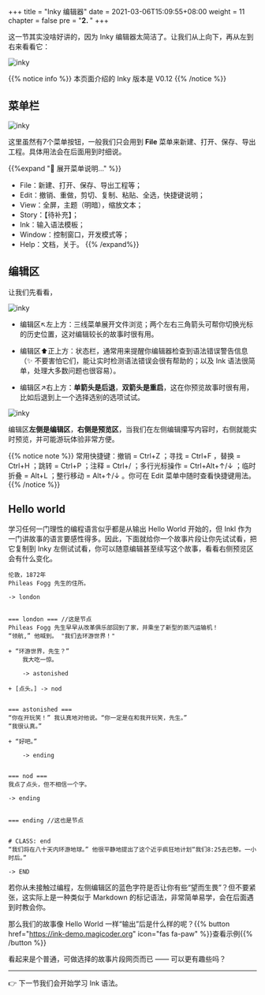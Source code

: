 +++
title = "Inky 编辑器"
date = 2021-03-06T15:09:55+08:00
weight = 11
chapter = false
pre = "<b>2. </b>"
+++

这一节其实没啥好讲的，因为 Inky 编辑器太简洁了。让我们从上向下，再从左到右来看看它：

![inky](/images/learn/inky.png)

{{% notice info %}}
本页面介绍的 Inky 版本是 V0.12
{{% /notice %}}


## 菜单栏

![inky](/images/learn/inky1.png)

这里虽然有7个菜单按钮，一般我们只会用到 **File** 菜单来新建、打开、保存、导出工程。具体用法会在后面用到时细说。

{{%expand "🔎 展开菜单说明…" %}}
- File：新建、打开、保存、导出工程等；
- Edit：撤销、重做，剪切、复制、粘贴、全选，快捷键说明；
- View：全屏，主题（明暗），缩放文本；
- Story：【待补充】；
- Ink：输入语法模板；
- Window：控制窗口，开发模式等；
- Help：文档，关于。
  {{% /expand%}}

## 编辑区

让我们先看看，

![inky](/images/learn/inky2.png)

- 编辑区↖左上方：三线菜单展开文件浏览；两个左右三角箭头可帮你切换光标的历史位置，这对编辑较长的故事时很有用。

- 编辑区⬆正上方：状态栏，通常用来提醒你编辑器检查到语法错误警告信息（✨ 不要害怕它们，能让实时检测语法错误会很有帮助的；以及 Ink 语法很简单，处理大多数问题也很容易）。

- 编辑区↗右上方：**单箭头是后退**，**双箭头是重启**，这在你预览故事时很有用，比如后退到上一个选择选别的选项试试。

![inky](/images/learn/inky3.gif)

编辑区**左侧是编辑区**，**右侧是预览区**，当我们在左侧编辑攥写内容时，右侧就能实时预览，并可能游玩体验非常方便。

{{% notice note %}}
常用快捷键：撤销 = Ctrl+Z ；寻找 = Ctrl+F ，替换 = Ctrl+H ；跳转 = Ctrl+P ；注释 = Ctrl+/ ；多行光标操作 = Ctrl+Alt+↑/↓ ；临时折叠 = Alt+L ；整行移动 = Alt+↑/↓ 。你可在 Edit 菜单中随时查看快捷键用法。
{{% /notice %}}


## Hello world

学习任何一门理性的编程语言似乎都是从输出 Hello World 开始的，但 Inkl 作为一门讲故事的语言要感性得多。因此，下面就给你一个故事片段让你先试试看，把它复制到 Inky 左侧试试看，你可以随意编辑甚至续写这个故事，看看右侧预览区会有什么变化。

```
伦敦，1872年
Phileas Fogg 先生的住所。

-> london


=== london === //这是节点
Phileas Fogg 先生早早从改革俱乐部回到了家，并乘坐了新型的蒸汽运输机！   
“领航,” 他喊到。 "我们去环游世界！"

+ “环游世界，先生？” 
    我大吃一惊。
    
    -> astonished
    
+ [点头。] -> nod


=== astonished ===
“你在开玩笑！” 我认真地对他说。“你一定是在和我开玩笑，先生。” 
“我很认真。” 

+ “好吧。”

    -> ending


=== nod ===
我点了点头，但不相信一个字。

-> ending


=== ending //这也是节点


# CLASS: end
“我们将在八十天内环游地球。” 他很平静地提出了这个近乎疯狂地计划“我们8:25去巴黎。一小时后。”

-> END

```

若你从未接触过编程，左侧编辑区的蓝色字符是否让你有些“望而生畏”？但不要紧张，这实际上是一种类似于 Markdown 的标记语法，非常简单易学，会在后面遇到时教会你。

那么我们的故事像 Hello World 一样“输出”后是什么样的呢？{{% button href="https://ink-demo.magicoder.org" icon="fas fa-paw" %}}查看示例{{% /button %}}

看起来是个普通，可做选择的故事片段网页而已 —— 可以更有趣些吗？

---

👉 下一节我们会开始学习 Ink 语法。
